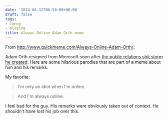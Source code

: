 ```yaml
---
date: '2013-04-12T06:50:00+00:00'
draft: false
tags:
- funny
- playing
title: Always Online Adam Orth meme
---
```


From http://www.quickmeme.com/Always-Online-Adam-Orth/:

Adam Orth resigned from Microsoft soon after [the public relations shit storm he created](http://arstechnica.com/gaming/2013/04/adam-always-online-orth-no-longer-employed-at-microsoft/). Here are some hilarious parodies that are part of a meme about him and his remarks.

My favorite:

>I'm only an idiot when I'm online.

>And I'm always online.

I feel bad for the guy. His remarks were obviously taken out of context. He shouldn't have lost his job over this.
